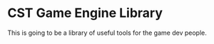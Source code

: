 CST Game Engine Library
=========================

This is going to be a library of useful tools for the game dev people.

